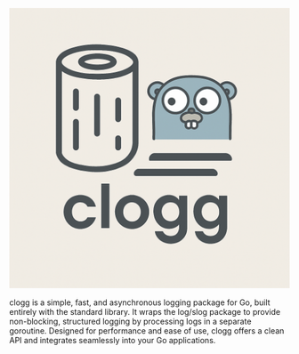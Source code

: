 ![Clog](./assets/logo.png)
<!-- # clogg -->
clogg is a simple, fast, and asynchronous logging package for Go, built entirely with the standard library. It wraps the log/slog package to provide non-blocking, structured logging by processing logs in a separate goroutine. Designed for performance and ease of use, clogg offers a clean API and integrates seamlessly into your Go applications.
